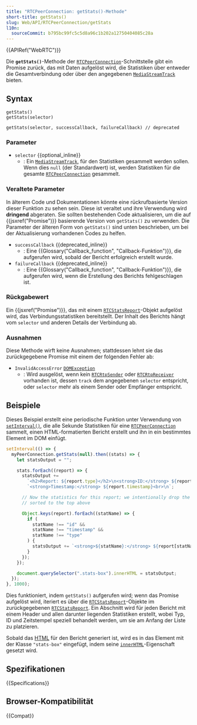 ```yaml
---
title: "RTCPeerConnection: getStats()-Methode"
short-title: getStats()
slug: Web/API/RTCPeerConnection/getStats
l10n:
  sourceCommit: b795bc99fc5c5d8a96c1b202a12750404085c28a
---
```


{{APIRef("WebRTC")}}

Die **`getStats()`**-Methode der [`RTCPeerConnection`](/de/docs/Web/API/RTCPeerConnection)-Schnittstelle gibt ein Promise zurück, das mit Daten aufgelöst wird, die Statistiken über entweder die Gesamtverbindung oder über den angegebenen [`MediaStreamTrack`](/de/docs/Web/API/MediaStreamTrack) bieten.

## Syntax

```js-nolint
getStats()
getStats(selector)

getStats(selector, successCallback, failureCallback) // deprecated
```

### Parameter

- `selector` {{optional_inline}}
  - : Ein [`MediaStreamTrack`](/de/docs/Web/API/MediaStreamTrack), für den Statistiken gesammelt werden sollen.
    Wenn dies `null` (der Standardwert) ist, werden Statistiken für die gesamte [`RTCPeerConnection`](/de/docs/Web/API/RTCPeerConnection) gesammelt.

### Veraltete Parameter

In älterem Code und Dokumentationen könnte eine rückrufbasierte Version dieser Funktion zu sehen sein.
Diese ist veraltet und ihre Verwendung wird **dringend** abgeraten.
Sie sollten bestehenden Code aktualisieren, um die auf {{jsxref("Promise")}} basierende Version von `getStats()` zu verwenden.
Die Parameter der älteren Form von `getStats()` sind unten beschrieben, um bei der Aktualisierung vorhandenen Codes zu helfen.

- `successCallback` {{deprecated_inline}}
  - : Eine {{Glossary("Callback_function", "Callback-Funktion")}}, die aufgerufen wird, sobald der Bericht erfolgreich erstellt wurde.
- `failureCallback` {{deprecated_inline}}
  - : Eine {{Glossary("Callback_function", "Callback-Funktion")}}, die aufgerufen wird, wenn die Erstellung des Berichts fehlgeschlagen ist.

### Rückgabewert

Ein {{jsxref("Promise")}}, das mit einem [`RTCStatsReport`](/de/docs/Web/API/RTCStatsReport)-Objekt aufgelöst wird, das Verbindungsstatistiken bereitstellt.
Der Inhalt des Berichts hängt vom `selector` und anderen Details der Verbindung ab.

### Ausnahmen

Diese Methode wirft keine Ausnahmen; stattdessen lehnt sie das zurückgegebene Promise mit einem der folgenden Fehler ab:

- `InvalidAccessError` [`DOMException`](/de/docs/Web/API/DOMException)
  - : Wird ausgelöst, wenn kein [`RTCRtpSender`](/de/docs/Web/API/RTCRtpSender) oder [`RTCRtpReceiver`](/de/docs/Web/API/RTCRtpReceiver) vorhanden ist, dessen `track` dem angegebenen `selector` entspricht, oder
    `selector` mehr als einem Sender oder Empfänger entspricht.

## Beispiele

Dieses Beispiel erstellt eine periodische Funktion unter Verwendung von
[`setInterval()`](/de/docs/Web/API/Window/setInterval), die alle Sekunde
Statistiken für eine [`RTCPeerConnection`](/de/docs/Web/API/RTCPeerConnection) sammelt, einen HTML-formatierten Bericht erstellt und ihn in ein bestimmtes Element im DOM einfügt.

```js
setInterval(() => {
  myPeerConnection.getStats(null).then((stats) => {
    let statsOutput = "";

    stats.forEach((report) => {
      statsOutput +=
        `<h2>Report: ${report.type}</h2>\n<strong>ID:</strong> ${report.id}<br>\n` +
        `<strong>Timestamp:</strong> ${report.timestamp}<br>\n`;

      // Now the statistics for this report; we intentionally drop the ones we
      // sorted to the top above

      Object.keys(report).forEach((statName) => {
        if (
          statName !== "id" &&
          statName !== "timestamp" &&
          statName !== "type"
        ) {
          statsOutput += `<strong>${statName}:</strong> ${report[statName]}<br>\n`;
        }
      });
    });

    document.querySelector(".stats-box").innerHTML = statsOutput;
  });
}, 1000);
```

Dies funktioniert, indem `getStats()` aufgerufen wird; wenn das Promise aufgelöst wird, iteriert es über die [`RTCStatsReport`](/de/docs/Web/API/RTCStatsReport)-Objekte im zurückgegebenen [`RTCStatsReport`](/de/docs/Web/API/RTCStatsReport).
Ein Abschnitt wird für jeden Bericht mit einem Header und allen darunter liegenden Statistiken erstellt, wobei Typ, ID und Zeitstempel speziell behandelt werden, um sie am Anfang der Liste zu platzieren.

Sobald das [HTML](/de/docs/Web/HTML) für den Bericht generiert ist, wird es in das Element mit der Klasse `"stats-box"` eingefügt, indem seine [`innerHTML`](/de/docs/Web/API/Element/innerHTML)-Eigenschaft gesetzt wird.

## Spezifikationen

{{Specifications}}

## Browser-Kompatibilität

{{Compat}}
